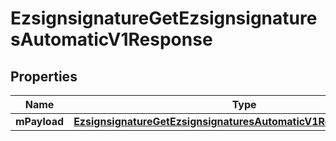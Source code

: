 
# EzsignsignatureGetEzsignsignaturesAutomaticV1Response

## Properties
| Name | Type | Description | Notes |
| ------------ | ------------- | ------------- | ------------- |
| **mPayload** | [**EzsignsignatureGetEzsignsignaturesAutomaticV1ResponseMPayload**](EzsignsignatureGetEzsignsignaturesAutomaticV1ResponseMPayload.md) |  |  |




